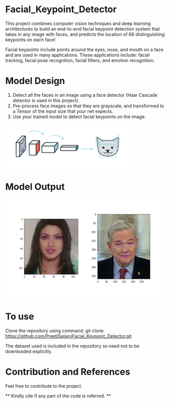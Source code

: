 # Facial_Keypoint_Detector

This project combines computer vision techniques and deep learning architectures to build an end-to-end facial keypoint detection system that takes in any image with faces, and predicts the location of 68 distinguishing keypoints on each face!

Facial keypoints include points around the eyes, nose, and mouth on a face and are used in many applications. These applications include: facial tracking, facial pose recognition, facial filters, and emotion recognition. 

# Model Design
1. Detect all the faces in an image using a face detector (Haar Cascade detector is used in this project).
2. Pre-process face images so that they are grayscale, and transformed to a Tensor of the input size that your net expects. 
3. Use your trained model to detect facial keypoints on the image.

![](images/Design.PNG)

# Model Output
![](images/key_pts_example.png)

# To use
Clone the repository using command: git clone https://github.com/PreetiSajjan/Facial_Keypoint_Detector.git

The dataset used is included in the repository so need not to be downloaded explicitly.

# Contribution and References

Feel free to contribute to the project.

** Kindly cite if any part of the code is referred. **
